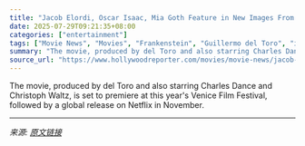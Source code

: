 ```yaml
---
title: "Jacob Elordi, Oscar Isaac, Mia Goth Feature in New Images From Guillermo Del Toro’s ‘Frankenstein’"
date: 2025-07-29T09:21:35+08:00
categories: ["entertainment"]
tags: ["Movie News", "Movies", "Frankenstein", "Guillermo del Toro", "international", "Jacob Elordi", "Mia Goth", "Netflix", "Oscar Isaac"]
summary: "The movie, produced by del Toro and also starring Charles Dance and Christoph Waltz, is set to premiere at this year's Venice Film Festival, followed by a global release on Netflix in November."
source_url: "https://www.hollywoodreporter.com/movies/movie-news/jacob-elordi-oscar-isaac-mia-goth-guillermo-del-toro-frankenstein-1236332036/"
---
```


The movie, produced by del Toro and also starring Charles Dance and Christoph Waltz, is set to premiere at this year's Venice Film Festival, followed by a global release on Netflix in November.

---

*来源: [原文链接](https://www.hollywoodreporter.com/movies/movie-news/jacob-elordi-oscar-isaac-mia-goth-guillermo-del-toro-frankenstein-1236332036/)*
